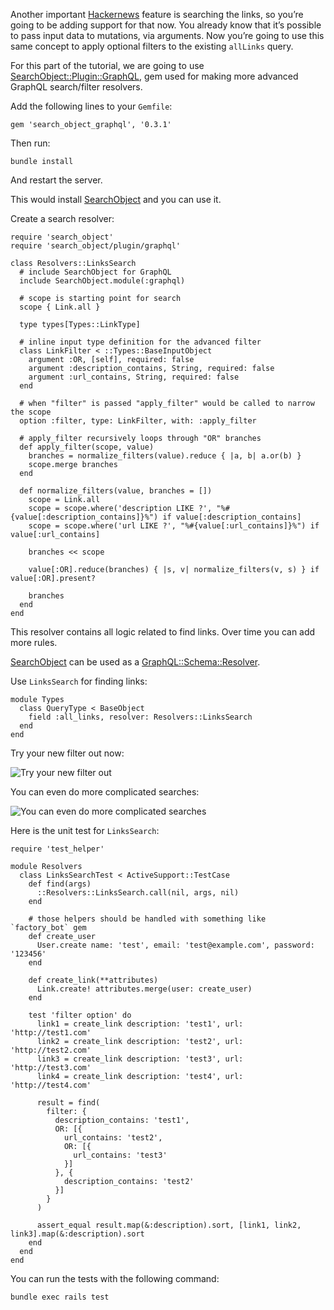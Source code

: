 Another important [Hackernews](https://news.ycombinator.com/) feature is searching the links, so you’re going to be adding support for that now. You already know that it’s possible to pass input data to mutations, via arguments. Now you’re going to use this same concept to apply optional filters to the existing `allLinks` query.

For this part of the tutorial, we are going to use [SearchObject::Plugin::GraphQL](https://github.com/rstankov/SearchObjectGraphQL), gem used for making more advanced GraphQL search/filter resolvers.

Add the following lines to your `Gemfile`:

    gem 'search_object_graphql', '0.3.1'

Then run:

    bundle install

And restart the server.

This would install [SearchObject](https://github.com/rstankov/SearchObjectGraphQL) and you can use it.

Create a search resolver:

    require 'search_object'
    require 'search_object/plugin/graphql'

    class Resolvers::LinksSearch
      # include SearchObject for GraphQL
      include SearchObject.module(:graphql)

      # scope is starting point for search
      scope { Link.all }

      type types[Types::LinkType]

      # inline input type definition for the advanced filter
      class LinkFilter < ::Types::BaseInputObject
        argument :OR, [self], required: false
        argument :description_contains, String, required: false
        argument :url_contains, String, required: false
      end

      # when "filter" is passed "apply_filter" would be called to narrow the scope
      option :filter, type: LinkFilter, with: :apply_filter

      # apply_filter recursively loops through "OR" branches
      def apply_filter(scope, value)
        branches = normalize_filters(value).reduce { |a, b| a.or(b) }
        scope.merge branches
      end

      def normalize_filters(value, branches = [])
        scope = Link.all
        scope = scope.where('description LIKE ?', "%#{value[:description_contains]}%") if value[:description_contains]
        scope = scope.where('url LIKE ?', "%#{value[:url_contains]}%") if value[:url_contains]

        branches << scope

        value[:OR].reduce(branches) { |s, v| normalize_filters(v, s) } if value[:OR].present?

        branches
      end
    end

This resolver contains all logic related to find links. Over time you can add more rules.

[SearchObject](https://github.com/rstankov/SearchObjectGraphQL) can be used as a [GraphQL::Schema::Resolver](https://graphql-ruby.org/api-doc/1.10.2/GraphQL/Schema/Resolver.html).

Use `LinksSearch` for finding links:

    module Types
      class QueryType < BaseObject
        field :all_links, resolver: Resolvers::LinksSearch
      end
    end

Try your new filter out now:

![Try your new filter out](https://i.imgur.com/9DCu9VL.png)

You can even do more complicated searches:

![You can even do more complicated searches](https://i.imgur.com/8oBkRfJ.png)

Here is the unit test for `LinksSearch`:

    require 'test_helper'

    module Resolvers
      class LinksSearchTest < ActiveSupport::TestCase
        def find(args)
          ::Resolvers::LinksSearch.call(nil, args, nil)
        end

        # those helpers should be handled with something like `factory_bot` gem
        def create_user
          User.create name: 'test', email: 'test@example.com', password: '123456'
        end

        def create_link(**attributes)
          Link.create! attributes.merge(user: create_user)
        end

        test 'filter option' do
          link1 = create_link description: 'test1', url: 'http://test1.com'
          link2 = create_link description: 'test2', url: 'http://test2.com'
          link3 = create_link description: 'test3', url: 'http://test3.com'
          link4 = create_link description: 'test4', url: 'http://test4.com'

          result = find(
            filter: {
              description_contains: 'test1',
              OR: [{
                url_contains: 'test2',
                OR: [{
                  url_contains: 'test3'
                }]
              }, {
                description_contains: 'test2'
              }]
            }
          )

          assert_equal result.map(&:description).sort, [link1, link2, link3].map(&:description).sort
        end
      end
    end

You can run the tests with the following command:

    bundle exec rails test

